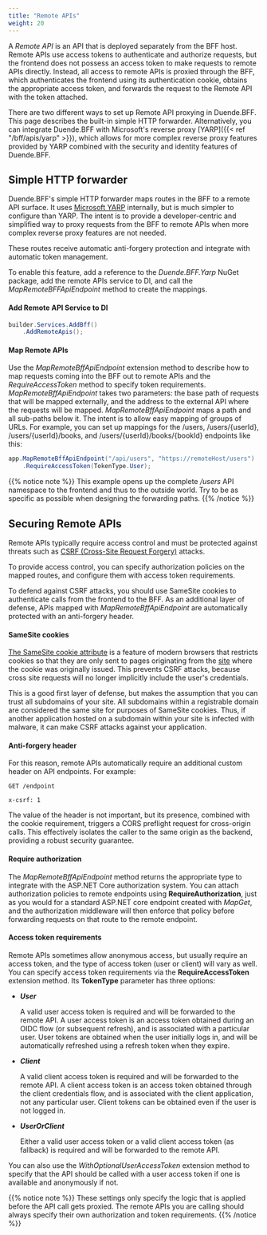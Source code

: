 ```yaml
---
title: "Remote APIs"
weight: 20
---
```


A _Remote API_ is an API that is deployed separately from the BFF host. Remote APIs use access tokens to authenticate and authorize requests, but the frontend does not possess an access token to make requests to remote APIs directly. Instead, all access to remote APIs is proxied through the BFF, which authenticates the frontend using its authentication cookie, obtains the appropriate access token, and forwards the request to the Remote API with the token attached.

There are two different ways to set up Remote API proxying in Duende.BFF. This page describes the built-in simple HTTP forwarder. Alternatively, you can integrate Duende.BFF with Microsoft's reverse proxy [YARP]({{< ref "/bff/apis/yarp" >}}), which allows for more complex reverse proxy features provided by YARP combined with the security and identity features of Duende.BFF.

## Simple HTTP forwarder

Duende.BFF's simple HTTP forwarder maps routes in the BFF to a remote API surface. It uses [Microsoft YARP](https://github.com/microsoft/reverse-proxy) internally, but is much simpler to configure than YARP. The intent is to provide a developer-centric and simplified way to proxy requests from the BFF to remote APIs when more complex reverse proxy features are not needed.

These routes receive automatic anti-forgery protection and integrate with automatic token management.

To enable this feature, add a reference to the *Duende.BFF.Yarp* NuGet package, add the remote APIs service to DI, and call the *MapRemoteBFFApiEndpoint* method to create the mappings.

#### Add Remote API Service to DI

```cs
builder.Services.AddBff()
    .AddRemoteApis();
```


#### Map Remote APIs
Use the *MapRemoteBffApiEndpoint* extension method to describe how to map requests coming into the BFF out to remote APIs and the *RequireAccessToken* method to specify token requirements. *MapRemoteBffApiEndpoint* takes two parameters: the base path of requests that will be mapped externally, and the address to the external API where the requests will be mapped. *MapRemoteBffApiEndpoint* maps a path and all sub-paths below it. The intent is to allow easy mapping of groups of URLs. For example, you can set up mappings for the /users, /users/{userId}, /users/{userId}/books, and /users/{userId}/books/{bookId} endpoints like this:

```cs
app.MapRemoteBffApiEndpoint("/api/users", "https://remoteHost/users")
    .RequireAccessToken(TokenType.User);
```

{{% notice note %}}
This example opens up the complete */users* API namespace to the frontend and thus to the outside world. Try to be as specific as possible when designing the forwarding paths.
{{% /notice %}}

## Securing Remote APIs
Remote APIs typically require access control and must be protected against threats such as [CSRF (Cross-Site Request Forgery)](https://developer.mozilla.org/en-US/docs/Glossary/CSRF) attacks. 

To provide access control, you can specify authorization policies on the mapped routes, and configure them with access token requirements.

To defend against CSRF attacks, you should use SameSite cookies to authenticate calls from the frontend to the BFF. As an additional layer of defense, APIs mapped with *MapRemoteBffApiEndpoint* are automatically protected with an anti-forgery header. 


#### SameSite cookies
[The SameSite cookie attribute](https://developer.mozilla.org/en-US/docs/Web/HTTP/Headers/Set-Cookie#samesitesamesite-value) is a feature of modern browsers that restricts cookies so that they are only sent to pages originating from the [site](https://developer.mozilla.org/en-US/docs/Glossary/Site) where the cookie was originally issued. This prevents CSRF attacks, because cross site requests will no longer implicitly include the user's credentials.

This is a good first layer of defense, but makes the assumption that you can trust all subdomains of your site. All subdomains within a registrable domain are considered the same site for purposes of SameSite cookies. Thus, if another application hosted on a subdomain within your site is infected with malware, it can make CSRF attacks against your application.


#### Anti-forgery header

For this reason, remote APIs automatically require an additional custom header on API endpoints. For example:

```
GET /endpoint

x-csrf: 1
```

The value of the header is not important, but its presence, combined with the cookie requirement, triggers a CORS preflight request for cross-origin calls. This effectively isolates the caller to the same origin as the backend, providing a robust security guarantee. 

#### Require authorization

The *MapRemoteBffApiEndpoint* method returns the appropriate type to integrate with the ASP.NET Core authorization system. You can attach authorization policies to remote endpoints using **RequireAuthorization**, just as you would for a standard ASP.NET core endpoint created with *MapGet*, and the authorization middleware will then enforce that policy before forwarding requests on that route to the remote endpoint.

#### Access token requirements

Remote APIs sometimes allow anonymous access, but usually require an access token, and the type of access token (user or client) will vary as well. You can specify access token requirements via the **RequireAccessToken** extension method. Its **TokenType** parameter has three options:

* ***User***

    A valid user access token is required and will be forwarded to the remote API. A user access token is an access token obtained during an OIDC flow (or subsequent refresh), and is associated with a particular user. User tokens are obtained when the user initially logs in, and will be automatically refreshed using a refresh token when they expire.

* ***Client***

    A valid client access token is required and will be forwarded to the remote API. A client access token is an access token obtained through the client credentials flow, and is associated with the client application, not any particular user. Client tokens can be obtained even if the user is not logged in.

* ***UserOrClient***

    Either a valid user access token or a valid client access token (as fallback) is required and will be forwarded to the remote API.

You can also use the *WithOptionalUserAccessToken* extension method to specify that the API should be called with a user access token if one is available and anonymously if not.

{{% notice note %}}
These settings only specify the logic that is applied before the API call gets proxied. The remote APIs you are calling should always specify their own authorization and token requirements.
{{% /notice %}}
